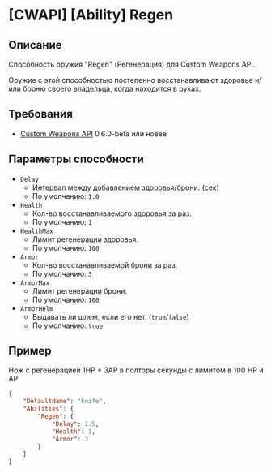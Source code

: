 # [CWAPI] [Ability] Regen

## Описание
Способность оружия "Regen" (Регенерация) для Custom Weapons API.

Оружие с этой способностью постепенно восстанавливают здоровье и/или броню своего владельца, когда находится в руках.

## Требования
- [Custom Weapons API](https://github.com/ArKaNeMaN/amxx-CustomWeaponsAPI) 0.6.0-beta или новее

## Параметры способности

- `Delay`
    - Интервал между добавлением здоровья/брони. (сек)
    - По умолчанию: `1.0`
- `Health`
    - Кол-во восстанавливаемого здоровья за раз.
    - По умолчанию: `1`
- `HealthMax`
    - Лимит регенерации здоровья.
    - По умолчанию: `100`
- `Armor`
    - Кол-во восстанавливаемой брони за раз.
    - По умолчанию: `3`
- `ArmorMax`
    - Лимит регенерации брони.
    - По умолчанию: `100`
- `ArmorHelm`
    - Выдавать ли шлем, если его нет. (`true`/`false`)
    - По умолчанию: `true`

## Пример

Нож с регенерацией 1HP + 3AP в полторы секунды с лимитом в 100 HP и AP

```json
{
    "DefaultName": "knife",
    "Abilities": {
        "Regen": {
            "Delay": 1.5,
            "Health": 1,
            "Armor": 3
        }
    }
}
```